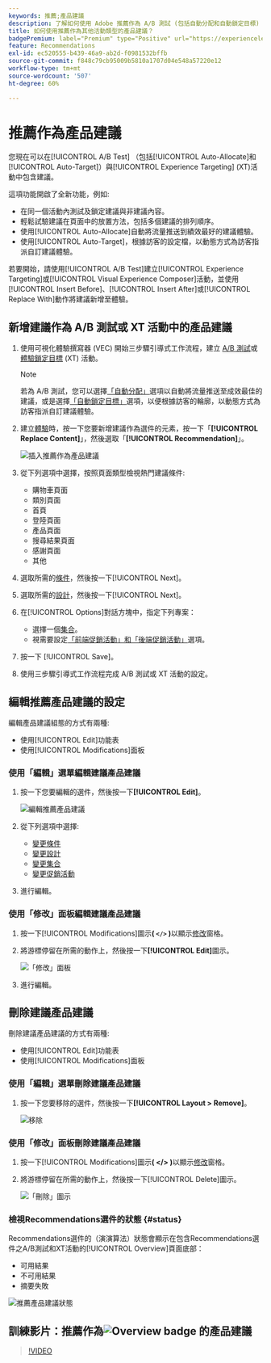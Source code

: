 ```yaml
---
keywords: 推薦;產品建議
description: 了解如何使用 Adobe 推薦作為 A/B 測試 (包括自動分配和自動鎖定目標) 以及體驗鎖定 (XT) 活動的產品建議。
title: 如何使用推薦作為其他活動類型的產品建議？
badgePremium: label="Premium" type="Positive" url="https://experienceleague.adobe.com/docs/target/using/introduction/intro.html?lang=zh-Hant#premium newtab=true" tooltip="檢視Target Premium包含的內容。"
feature: Recommendations
exl-id: ec520555-b439-46a9-ab2d-f0981532bffb
source-git-commit: f848c79cb95009b5810a1707d04e548a57220e12
workflow-type: tm+mt
source-wordcount: '507'
ht-degree: 60%

---
```


# 推薦作為產品建議

您現在可以在[!UICONTROL A/B Test] （包括[!UICONTROL Auto-Allocate]和[!UICONTROL Auto-Target]）與[!UICONTROL Experience Targeting] (XT)活動中包含建議。

這項功能開啟了全新功能，例如:

* 在同一個活動內測試及鎖定建議與非建議內容。
* 輕鬆試驗建議在頁面中的放置方法，包括多個建議的排列順序。
* 使用[!UICONTROL Auto-Allocate]自動將流量推送到績效最好的建議體驗。
* 使用[!UICONTROL Auto-Target]，根據訪客的設定檔，以動態方式為訪客指派自訂建議體驗。

若要開始，請使用[!UICONTROL A/B Test]建立[!UICONTROL Experience Targeting]或[!UICONTROL Visual Experience Composer]活動，並使用[!UICONTROL Insert Before]、[!UICONTROL Insert After]或[!UICONTROL Replace With]動作將建議新增至體驗。

## 新增建議作為 A/B 測試或 XT 活動中的產品建議

1. 使用可視化體驗撰寫器 (VEC) 開始三步驟引導式工作流程，建立 [A/B 測試](/help/main/c-activities/t-test-ab/t-test-create-ab/test-create-ab.md)或[體驗鎖定目標](/help/main/c-activities/t-experience-target/t-xt-create/xt-create.md) (XT) 活動。

   >[!NOTE]
   >
   >若為 A/B 測試，您可以選擇[「自動分配」](/help/main/c-activities/automated-traffic-allocation/automated-traffic-allocation.md)選項以自動將流量推送至成效最佳的建議，或是選擇[「自動鎖定目標」](/help/main/c-activities/auto-target/auto-target-to-optimize.md)選項，以便根據訪客的輪廓，以動態方式為訪客指派自訂建議體驗。

1. 建立[體驗](/help/main/c-experiences/c-visual-experience-composer/viztarget-options.md)時，按一下您要新增建議作為選件的元素，按一下「**[!UICONTROL Replace Content]**」，然後選取「**[!UICONTROL Recommendation]**」。

   ![插入推薦作為產品建議](/help/main/c-recommendations/t-create-recs-activity/assets/recs-as-offer.png)

1. 從下列選項中選擇，按照頁面類型檢視熱門建議條件:

   * 購物車頁面
   * 類別頁面
   * 首頁
   * 登陸頁面
   * 產品頁面
   * 搜尋結果頁面
   * 感謝頁面
   * 其他

1. 選取所需的[條件](/help/main/c-recommendations/c-algorithms/algorithms.md)，然後按一下[!UICONTROL Next]。
1. 選取所需的[設計](/help/main/c-recommendations/c-design-overview/design-overview.md)，然後按一下[!UICONTROL Next]。
1. 在[!UICONTROL Options]對話方塊中，指定下列專案：

   * 選擇一個[集合](/help/main/c-recommendations/c-products/collections.md)。
   * 視需要設定[「前端促銷活動」和「後端促銷活動」](/help/main/c-recommendations/t-create-recs-activity/adding-promotions.md)選項。

1. 按一下 [!UICONTROL Save]。
1. 使用三步驟引導式工作流程完成 A/B 測試或 XT 活動的設定。

## 編輯推薦產品建議的設定

編輯產品建議組態的方式有兩種:

* 使用[!UICONTROL Edit]功能表
* 使用[!UICONTROL Modifications]面板

### 使用「編輯」選單編輯建議產品建議

1. 按一下您要編輯的選件，然後按一下&#x200B;**[!UICONTROL Edit]**。

   ![編輯推薦產品建議](/help/main/c-recommendations/assets/recs-offer-edit.png)

1. 從下列選項中選擇:

   * [變更條件](/help/main/c-recommendations/c-algorithms/algorithms.md)
   * [變更設計](/help/main/c-recommendations/c-design-overview/design-overview.md)
   * [變更集合](/help/main/c-recommendations/c-products/collections.md)
   * [變更促銷活動](/help/main/c-recommendations/t-create-recs-activity/adding-promotions.md)

1. 進行編輯。

### 使用「修改」面板編輯建議產品建議

1. 按一下[!UICONTROL Modifications]圖示&#x200B;**( `</>` )**&#x200B;以顯示[修改](/help/main/c-experiences/c-visual-experience-composer/c-vec-code-editor/vec-code-editor.md)窗格。
1. 將游標停留在所需的動作上，然後按一下&#x200B;**[!UICONTROL Edit]**&#x200B;圖示。

   ![「修改」面板](/help/main/c-recommendations/assets/recs-offer-modifications.png)

1. 進行編輯。

## 刪除建議產品建議

刪除建議產品建議的方式有兩種:

* 使用[!UICONTROL Edit]功能表
* 使用[!UICONTROL Modifications]面板

### 使用「編輯」選單刪除建議產品建議

1. 按一下您要移除的選件，然後按一下&#x200B;**[!UICONTROL Layout > Remove]**。

   ![移除](/help/main/c-recommendations/assets/recs-offer-remove.png)

### 使用「修改」面板刪除建議產品建議

1. 按一下[!UICONTROL Modifications]圖示&#x200B;**( &lt;/> )**&#x200B;以顯示[修改](/help/main/c-experiences/c-visual-experience-composer/c-vec-code-editor/vec-code-editor.md)窗格。
1. 將游標停留在所需的動作上，然後按一下[!UICONTROL Delete]圖示。

   ![「刪除」圖示](/help/main/c-recommendations/assets/recs-offer-delete.png)

### 檢視Recommendations選件的狀態 {#status}

Recommendations選件的（演演算法）狀態會顯示在包含Recommendations選件之A/B測試和XT活動的[!UICONTROL Overview]頁面底部：

* 可用結果
* 不可用結果
* 摘要失敗

![推薦產品建議狀態](/help/main/c-recommendations/assets/recs-offer-status.png)

## 訓練影片：推薦作為![Overview badge](/help/main/assets/overview.png) 的產品建議

>[!VIDEO](https://video.tv.adobe.com/v/28878)
